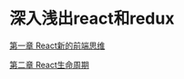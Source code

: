 # 深入浅出react和redux

[第一章 React新的前端思维](first_react_app/README.md)  

[第二章 React生命周期](second_react_app/README.md)